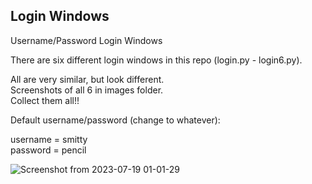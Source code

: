 ## Login Windows
Username/Password Login Windows

There are six different login windows in this repo (login.py - login6.py).

All are very similar, but look different.  
Screenshots of all 6 in images folder.  
Collect them all!!  

Default username/password (change to whatever):  
  
  username = smitty  
  password = pencil  
  

  
![Screenshot from 2023-07-19 01-01-29](https://github.com/linuxlawson/login-forms/assets/39196767/3aa2cd51-ecd0-4655-bcab-09aa00945074)
  
